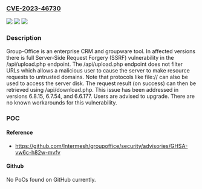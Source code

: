 ### [CVE-2023-46730](https://cve.mitre.org/cgi-bin/cvename.cgi?name=CVE-2023-46730)
![](https://img.shields.io/static/v1?label=Product&message=groupoffice&color=blue)
![](https://img.shields.io/static/v1?label=Version&message=%3D%20%3E%3D%206.3.0%2C%20%3C%206.6.177%20&color=brighgreen)
![](https://img.shields.io/static/v1?label=Vulnerability&message=CWE-918%3A%20Server-Side%20Request%20Forgery%20(SSRF)&color=brighgreen)

### Description

Group-Office is an enterprise CRM and groupware tool. In affected versions there is full Server-Side Request Forgery (SSRF) vulnerability in the /api/upload.php endpoint. The /api/upload.php endpoint does not filter URLs which allows a malicious user to cause the server to make resource requests to untrusted domains. Note that protocols like file:// can also be used to access the server disk. The request result (on success) can then be retrieved using /api/download.php. This issue has been addressed in versions 6.8.15, 6.7.54, and 6.6.177. Users are advised to upgrade. There are no known workarounds for this vulnerability.

### POC

#### Reference
- https://github.com/Intermesh/groupoffice/security/advisories/GHSA-vw6c-h82w-mvfv

#### Github
No PoCs found on GitHub currently.

